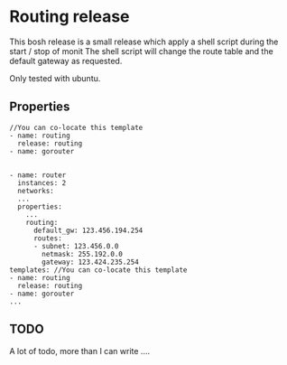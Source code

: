 Routing release
===================

This bosh release is a small release which apply a shell script during the start / stop of monit
The shell script will change the route table and the default gateway as requested.


Only tested with ubuntu.




Properties
-------------


```
//You can co-locate this template
- name: routing
  release: routing
- name: gorouter


- name: router
  instances: 2
  networks:
  ...
  properties:
    ...
    routing:
      default_gw: 123.456.194.254
      routes:
      - subnet: 123.456.0.0
        netmask: 255.192.0.0
        gateway: 123.424.235.254
templates: //You can co-locate this template
- name: routing
  release: routing
- name: gorouter
...   

```

TODO
-------------

A lot of todo, more than I can write ....

